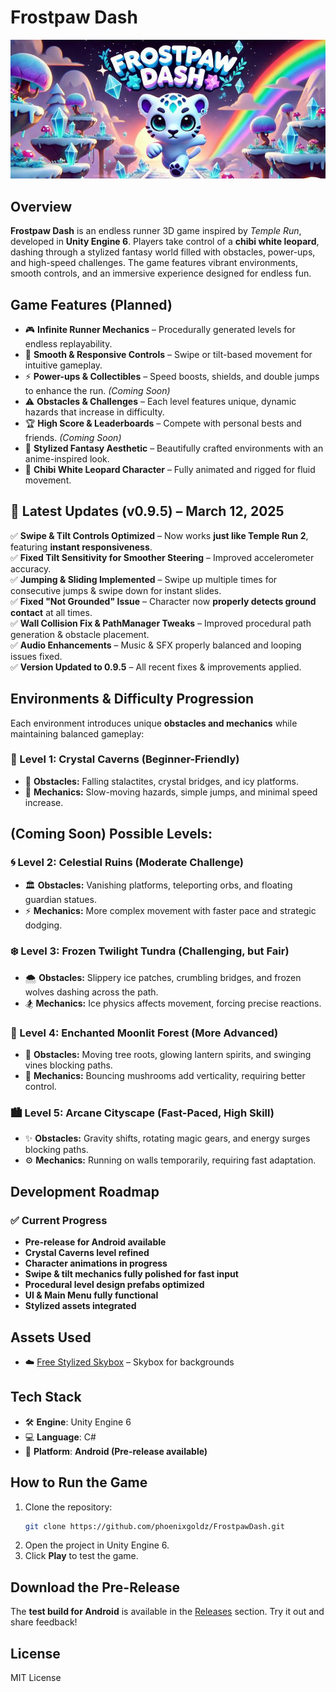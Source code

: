 # **Frostpaw Dash**  

![Frostpaw Dash](./tmp_ab59516b-cb1f-4690-8b83-b9867a2296f0.jpeg)  

## **Overview**  
**Frostpaw Dash** is an endless runner 3D game inspired by *Temple Run*, developed in **Unity Engine 6**. Players take control of a **chibi white leopard**, dashing through a stylized fantasy world filled with obstacles, power-ups, and high-speed challenges. The game features vibrant environments, smooth controls, and an immersive experience designed for endless fun.  

## **Game Features (Planned)**  
- 🎮 **Infinite Runner Mechanics** – Procedurally generated levels for endless replayability.  
- 🏃 **Smooth & Responsive Controls** – Swipe or tilt-based movement for intuitive gameplay.  
- ⚡ **Power-ups & Collectibles** – Speed boosts, shields, and double jumps to enhance the run. *(Coming Soon)*  
- ⚠️ **Obstacles & Challenges** – Each level features unique, dynamic hazards that increase in difficulty.  
- 🏆 **High Score & Leaderboards** – Compete with personal bests and friends. *(Coming Soon)*  
- 🎨 **Stylized Fantasy Aesthetic** – Beautifully crafted environments with an anime-inspired look.  
- 🐆 **Chibi White Leopard Character** – Fully animated and rigged for fluid movement.  

## **🚀 Latest Updates (v0.9.5) – March 12, 2025**  
✅ **Swipe & Tilt Controls Optimized** – Now works **just like Temple Run 2**, featuring **instant responsiveness**.  
✅ **Fixed Tilt Sensitivity for Smoother Steering** – Improved accelerometer accuracy.  
✅ **Jumping & Sliding Implemented** – Swipe up multiple times for consecutive jumps & swipe down for instant slides.  
✅ **Fixed "Not Grounded" Issue** – Character now **properly detects ground contact** at all times.  
✅ **Wall Collision Fix & PathManager Tweaks** – Improved procedural path generation & obstacle placement.  
✅ **Audio Enhancements** – Music & SFX properly balanced and looping issues fixed.  
✅ **Version Updated to 0.9.5** – All recent fixes & improvements applied.  

## **Environments & Difficulty Progression**  
Each environment introduces unique **obstacles and mechanics** while maintaining balanced gameplay:  

### **🌟 Level 1: Crystal Caverns (Beginner-Friendly)**  
- 🌌 **Obstacles:** Falling stalactites, crystal bridges, and icy platforms.  
- 🔹 **Mechanics:** Slow-moving hazards, simple jumps, and minimal speed increase.  

## **(Coming Soon) Possible Levels:**  
### **🌀 Level 2: Celestial Ruins (Moderate Challenge)**  
- 🏛 **Obstacles:** Vanishing platforms, teleporting orbs, and floating guardian statues.  
- ⚡ **Mechanics:** More complex movement with faster pace and strategic dodging.  

### **❄️ Level 3: Frozen Twilight Tundra (Challenging, but Fair)**  
- 🌨 **Obstacles:** Slippery ice patches, crumbling bridges, and frozen wolves dashing across the path.  
- 🏂 **Mechanics:** Ice physics affects movement, forcing precise reactions.  

### **🌙 Level 4: Enchanted Moonlit Forest (More Advanced)**  
- 🌲 **Obstacles:** Moving tree roots, glowing lantern spirits, and swinging vines blocking paths.  
- 🍄 **Mechanics:** Bouncing mushrooms add verticality, requiring better control.  

### **🏙️ Level 5: Arcane Cityscape (Fast-Paced, High Skill)**  
- ✨ **Obstacles:** Gravity shifts, rotating magic gears, and energy surges blocking paths.  
- ⚙️ **Mechanics:** Running on walls temporarily, requiring fast adaptation.  

## **Development Roadmap**  
### ✅ **Current Progress**  
- **Pre-release for Android available**  
- **Crystal Caverns level refined**  
- **Character animations in progress**  
- **Swipe & tilt mechanics fully polished for fast input**  
- **Procedural level design prefabs optimized**  
- **UI & Main Menu fully functional**  
- **Stylized assets integrated**  

## **Assets Used**  
- ☁️ [Free Stylized Skybox](https://assetstore.unity.com/packages/2d/textures-materials/sky/free-stylized-skybox-212257) – Skybox for backgrounds  

## **Tech Stack**  
- 🛠 **Engine**: Unity Engine 6  
- 💻 **Language**: C#  
- 📱 **Platform**: **Android (Pre-release available)**  

## **How to Run the Game**  
1. Clone the repository:  
   ```sh
   git clone https://github.com/phoenixgoldz/FrostpawDash.git
   ```  
2. Open the project in Unity Engine 6.  
3. Click **Play** to test the game.  

## **Download the Pre-Release**  
The **test build for Android** is available in the [Releases](https://github.com/phoenixgoldz/FrostpawDash/releases) section. Try it out and share feedback!  

## **License**  
MIT License  

